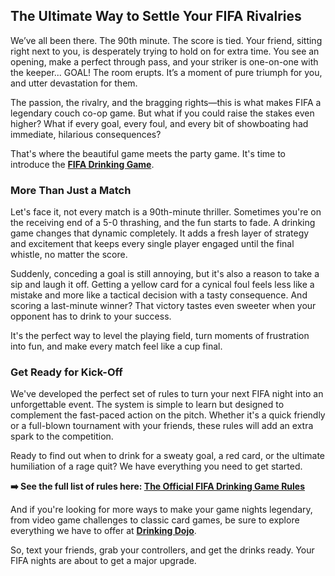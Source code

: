 ## The Ultimate Way to Settle Your FIFA Rivalries

We’ve all been there. The 90th minute. The score is tied. Your friend, sitting right next to you, is desperately trying to hold on for extra time. You see an opening, make a perfect through pass, and your striker is one-on-one with the keeper... GOAL! The room erupts. It’s a moment of pure triumph for you, and utter devastation for them.

The passion, the rivalry, and the bragging rights—this is what makes FIFA a legendary couch co-op game. But what if you could raise the stakes even higher? What if every goal, every foul, and every bit of showboating had immediate, hilarious consequences?

That's where the beautiful game meets the party game. It's time to introduce the **[FIFA Drinking Game](https://drinkingdojo.com/articles/fifa)**.

### More Than Just a Match

Let's face it, not every match is a 90th-minute thriller. Sometimes you're on the receiving end of a 5-0 thrashing, and the fun starts to fade. A drinking game changes that dynamic completely. It adds a fresh layer of strategy and excitement that keeps every single player engaged until the final whistle, no matter the score.

Suddenly, conceding a goal is still annoying, but it's also a reason to take a sip and laugh it off. Getting a yellow card for a cynical foul feels less like a mistake and more like a tactical decision with a tasty consequence. And scoring a last-minute winner? That victory tastes even sweeter when your opponent has to drink to your success.

It's the perfect way to level the playing field, turn moments of frustration into fun, and make every match feel like a cup final.

### Get Ready for Kick-Off

We've developed the perfect set of rules to turn your next FIFA night into an unforgettable event. The system is simple to learn but designed to complement the fast-paced action on the pitch. Whether it's a quick friendly or a full-blown tournament with your friends, these rules will add an extra spark to the competition.

Ready to find out when to drink for a sweaty goal, a red card, or the ultimate humiliation of a rage quit? We have everything you need to get started.

**➡️ See the full list of rules here: [The Official FIFA Drinking Game Rules](https://drinkingdojo.com/articles/fifa)**

And if you're looking for more ways to make your game nights legendary, from video game challenges to classic card games, be sure to explore everything we have to offer at **[Drinking Dojo](https://drinkingdojo.com)**.

So, text your friends, grab your controllers, and get the drinks ready. Your FIFA nights are about to get a major upgrade.
